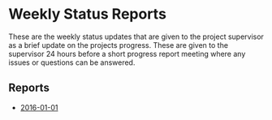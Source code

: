 # Weekly Status Reports

These are the weekly status updates that are given to the project supervisor as a brief update on the projects progress. These are given to the supervisor 24 hours before a short progress report meeting where any issues or questions can be answered.

## Reports

* [2016-01-01](./2016-01-01-status-report.md)
